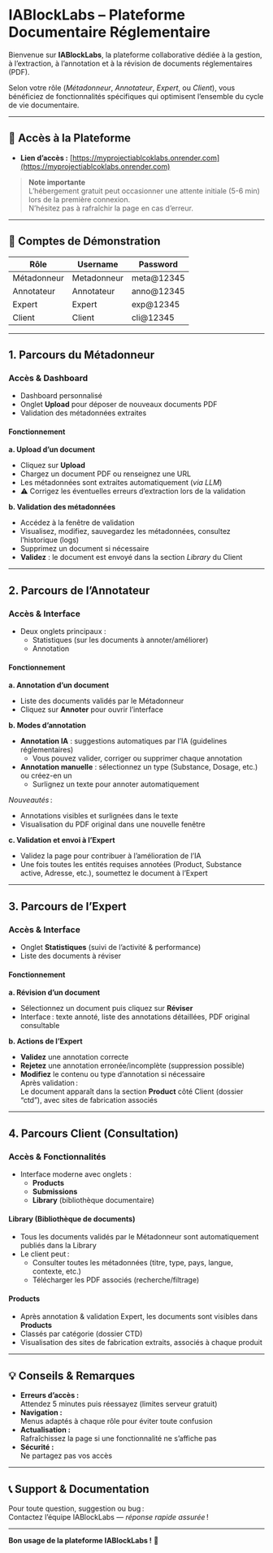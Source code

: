 # IABlockLabs – Plateforme Documentaire Réglementaire

Bienvenue sur **IABlockLabs**, la plateforme collaborative dédiée à la gestion, à l’extraction, à l’annotation et à la révision de documents réglementaires (PDF).

Selon votre rôle (_Métadonneur_, _Annotateur_, _Expert_, ou _Client_), vous bénéficiez de fonctionnalités spécifiques qui optimisent l’ensemble du cycle de vie documentaire.

---

## 🚀 Accès à la Plateforme

- **Lien d’accès :** [https://myprojectiablcoklabs.onrender.com](https://myprojectiablcoklabs.onrender.com)

> **Note importante**  
> L’hébergement gratuit peut occasionner une attente initiale (5-6 min) lors de la première connexion.  
> N’hésitez pas à rafraîchir la page en cas d’erreur.

---

## 👤 Comptes de Démonstration

| Rôle         | Username    | Password   |
|--------------|-------------|------------|
| Métadonneur  | Metadonneur | meta@12345 |
| Annotateur   | Annotateur  | anno@12345 |
| Expert       | Expert      | exp@12345  |
| Client       | Client      | cli@12345  |

---

## 1. Parcours du Métadonneur

### Accès & Dashboard

- Dashboard personnalisé
- Onglet **Upload** pour déposer de nouveaux documents PDF
- Validation des métadonnées extraites

#### Fonctionnement

**a. Upload d’un document**
- Cliquez sur **Upload**
- Chargez un document PDF ou renseignez une URL
- Les métadonnées sont extraites automatiquement (_via LLM_)
- ⚠️ Corrigez les éventuelles erreurs d’extraction lors de la validation

**b. Validation des métadonnées**
- Accédez à la fenêtre de validation
- Visualisez, modifiez, sauvegardez les métadonnées, consultez l’historique (logs)
- Supprimez un document si nécessaire
- **Validez** : le document est envoyé dans la section _Library_ du Client

---

## 2. Parcours de l’Annotateur

### Accès & Interface

- Deux onglets principaux :  
  - Statistiques (sur les documents à annoter/améliorer)
  - Annotation

#### Fonctionnement

**a. Annotation d’un document**
- Liste des documents validés par le Métadonneur
- Cliquez sur **Annoter** pour ouvrir l’interface

**b. Modes d’annotation**
- **Annotation IA** : suggestions automatiques par l’IA (guidelines réglementaires)
  - Vous pouvez valider, corriger ou supprimer chaque annotation
- **Annotation manuelle** : sélectionnez un type (Substance, Dosage, etc.) ou créez-en un
  - Surlignez un texte pour annoter automatiquement

_Nouveautés_ :  
- Annotations visibles et surlignées dans le texte
- Visualisation du PDF original dans une nouvelle fenêtre

**c. Validation et envoi à l’Expert**
- Validez la page pour contribuer à l’amélioration de l’IA
- Une fois toutes les entités requises annotées (Product, Substance active, Adresse, etc.), soumettez le document à l’Expert

---

## 3. Parcours de l’Expert

### Accès & Interface

- Onglet **Statistiques** (suivi de l’activité & performance)
- Liste des documents à réviser

#### Fonctionnement

**a. Révision d’un document**
- Sélectionnez un document puis cliquez sur **Réviser**
- Interface : texte annoté, liste des annotations détaillées, PDF original consultable

**b. Actions de l’Expert**
- **Validez** une annotation correcte
- **Rejetez** une annotation erronée/incomplète (suppression possible)
- **Modifiez** le contenu ou type d’annotation si nécessaire  
Après validation :  
Le document apparaît dans la section **Product** côté Client (dossier “ctd”), avec sites de fabrication associés

---

## 4. Parcours Client (Consultation)

### Accès & Fonctionnalités

- Interface moderne avec onglets :
  - **Products**
  - **Submissions**
  - **Library** (bibliothèque documentaire)

#### Library (Bibliothèque de documents)

- Tous les documents validés par le Métadonneur sont automatiquement publiés dans la Library
- Le client peut :  
  - Consulter toutes les métadonnées (titre, type, pays, langue, contexte, etc.)
  - Télécharger les PDF associés (recherche/filtrage)

#### Products

- Après annotation & validation Expert, les documents sont visibles dans **Products**
- Classés par catégorie (dossier CTD)
- Visualisation des sites de fabrication extraits, associés à chaque produit

---

## 💡 Conseils & Remarques

- **Erreurs d’accès :**  
  Attendez 5 minutes puis réessayez (limites serveur gratuit)
- **Navigation :**  
  Menus adaptés à chaque rôle pour éviter toute confusion
- **Actualisation :**  
  Rafraîchissez la page si une fonctionnalité ne s’affiche pas
- **Sécurité :**  
  Ne partagez pas vos accès

---

## 📞 Support & Documentation

Pour toute question, suggestion ou bug :  
Contactez l’équipe IABlockLabs — _réponse rapide assurée_ !

---

**Bon usage de la plateforme IABlockLabs !** 🚀
